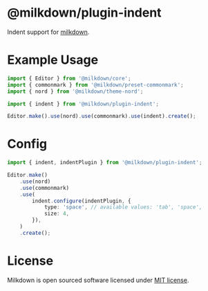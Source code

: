 # @milkdown/plugin-indent

Indent support for [milkdown](https://saul-mirone.github.io/milkdown/).

# Example Usage

```typescript
import { Editor } from '@milkdown/core';
import { commonmark } from '@milkdown/preset-commonmark';
import { nord } from '@milkdown/theme-nord';

import { indent } from '@milkdown/plugin-indent';

Editor.make().use(nord).use(commonmark).use(indent).create();
```

# Config

```typescript
import { indent, indentPlugin } from '@milkdown/plugin-indent';

Editor.make()
    .use(nord)
    .use(commonmark)
    .use(
        indent.configure(indentPlugin, {
            type: 'space', // available values: 'tab', 'space',
            size: 4,
        }),
    )
    .create();
```

# License

Milkdown is open sourced software licensed under [MIT license](https://github.com/Saul-Mirone/milkdown/blob/main/LICENSE).
